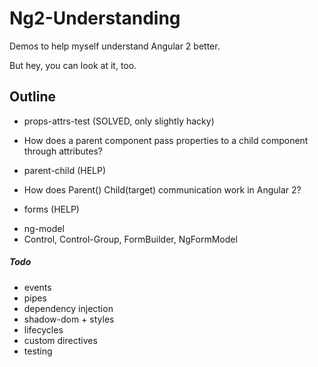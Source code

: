 # Ng2-Understanding

Demos to help myself understand Angular 2 better.

But hey, you can look at it, too.

## Outline

* props-attrs-test (SOLVED, only slightly hacky)
 - How does a parent component pass properties to a child component through attributes?
 
* parent-child (HELP)
 - How does Parent() Child(target) communication work in Angular 2?
 
* forms (HELP)
 - ng-model
 - Control, Control-Group, FormBuilder, NgFormModel


##### Todo

* events
* pipes
* dependency injection
* shadow-dom + styles
* lifecycles
* custom directives
* testing
